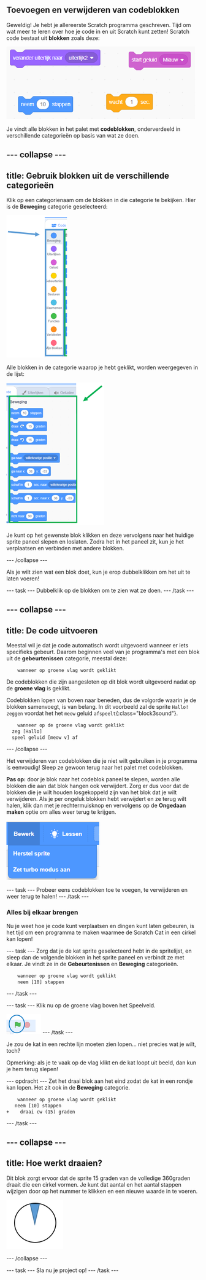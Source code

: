 ## Toevoegen en verwijderen van codeblokken

Geweldig! Je hebt je allereerste Scratch programma geschreven. Tijd om wat meer te leren over hoe je code in en uit Scratch kunt zetten! Scratch code bestaat uit **blokken** zoals deze:

![](images/code1.png)

Je vindt alle blokken in het palet met **codeblokken**, onderverdeeld in verschillende categorieën op basis van wat ze doen.

## \--- collapse \---

## title: Gebruik blokken uit de verschillende categorieën

Klik op een categorienaam om de blokken in die categorie te bekijken. Hier is de **Beweging** categorie geselecteerd:

![](images/code2a.png)

Alle blokken in de categorie waarop je hebt geklikt, worden weergegeven in de lijst:

![](images/code2b.png)

Je kunt op het gewenste blok klikken en deze vervolgens naar het huidige sprite paneel slepen en loslaten. Zodra het in het paneel zit, kun je het verplaatsen en verbinden met andere blokken.

\--- /collapse \---

Als je wilt zien wat een blok doet, kun je erop dubbelklikken om het uit te laten voeren!

\--- task \--- Dubbelklik op de blokken om te zien wat ze doen. \--- /task \---

## \--- collapse \---

## title: De code uitvoeren

Meestal wil je dat je code automatisch wordt uitgevoerd wanneer er iets specifieks gebeurt. Daarom beginnen veel van je programma's met een blok uit de **gebeurtenissen** categorie, meestal deze:

```blocks3
    wanneer op groene vlag wordt geklikt
```

De codeblokken die zijn aangesloten op dit blok wordt uitgevoerd nadat op de **groene vlag** is geklikt.

Codeblokken lopen van boven naar beneden, dus de volgorde waarin je de blokken samenvoegt, is van belang. In dit voorbeeld zal de sprite `Hallo!` `zeggen` voordat het het `meow` geluid `afspeelt`{:class="block3sound"}.

```blocks3
    wanneer op de groene vlag wordt geklikt
  zeg [Hallo]
  speel geluid [meow v] af
```

\--- /collapse \---

Het verwijderen van codeblokken die je niet wilt gebruiken in je programma is eenvoudig! Sleep ze gewoon terug naar het palet met codeblokken.

**Pas op:** door je blok naar het codeblok paneel te slepen, worden alle blokken die aan dat blok hangen ook verwijdert. Zorg er dus voor dat de blokken die je wilt houden losgekoppeld zijn van het blok dat je wilt verwijderen. Als je per ongeluk blokken hebt verwijdert en ze terug wilt halen, klik dan met je rechtermuisknop en vervolgens op de **Ongedaan maken** optie om alles weer terug te krijgen.

![](images/code6.png)

\--- task \--- Probeer eens codeblokken toe te voegen, te verwijderen en weer terug te halen! \--- /task \---

### Alles bij elkaar brengen

Nu je weet hoe je code kunt verplaatsen en dingen kunt laten gebeuren, is het tijd om een ​​programma te maken waarmee de Scratch Cat in een cirkel kan lopen!

\--- task \--- Zorg dat je de kat sprite geselecteerd hebt in de spritelijst, en sleep dan de volgende blokken in het sprite paneel en verbindt ze met elkaar. Je vindt ze in de **Gebeurtenissen** en **Beweging** categorieën.

```blocks3
    wanneer op groene vlag wordt geklikt
    neem [10] stappen
```

\--- /task \---

\--- task \--- Klik nu op de groene vlag boven het Speelveld.

![](images/code7.png) \--- /task \---

Je zou de kat in een rechte lijn moeten zien lopen... niet precies wat je wilt, toch?

Opmerking: als je te vaak op de vlag klikt en de kat loopt uit beeld, dan kun je hem terug slepen!

\--- opdracht \--- Zet het draai blok aan het eind zodat de kat in een rondje kan lopen. Het zit ook in de **Beweging** categorie.

```blocks3
    wanneer op groene vlag wordt geklikt
   neem [10] stappen
+    draai cw (15) graden
```

\--- /task \---

## \--- collapse \---

## title: Hoe werkt draaien?

Dit blok zorgt ervoor dat de sprite 15 graden van de volledige 360 ​​graden draait die een cirkel vormen. Je kunt dat aantal en het aantal stappen wijzigen door op het nummer te klikken en een nieuwe waarde in te voeren.

![](images/code9.png)

\--- /collapse \---

\--- task \--- Sla nu je project op! \--- /task \---